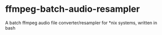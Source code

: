 # ffmpeg-batch-audio-resampler
A batch ffmpeg audio file converter/resampler for *nix systems, written in bash

